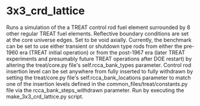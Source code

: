 # 3x3_crd_lattice

Runs a simulation of the a TREAT control rod fuel element surrounded by 8 other regular TREAT fuel elements. Reflective boundary
conditions are set at the core universe edges. Set to be void axially. Currently, the benchmark can be set to use either transient
or shutdown type rods from either the pre-1960 era (TREAT initial operation) or from the post-1967 era (later TREAT experiments
and presumably future TREAT operations after DOE restart) by altering the treat/core.py file's self.rcca_bank_types parameter. Control
rod insertion level can be set anywhere from fully inserted to fully withdrawn by setting the treat/core.py file's 
self.rcca_bank_locations parameter to match one of the insertion levels defined in the common_files/treat/constants.py file via the 
rcca_bank_steps_withdrawn parameter. Run by executing the make_3x3_crd_lattice.py script.
